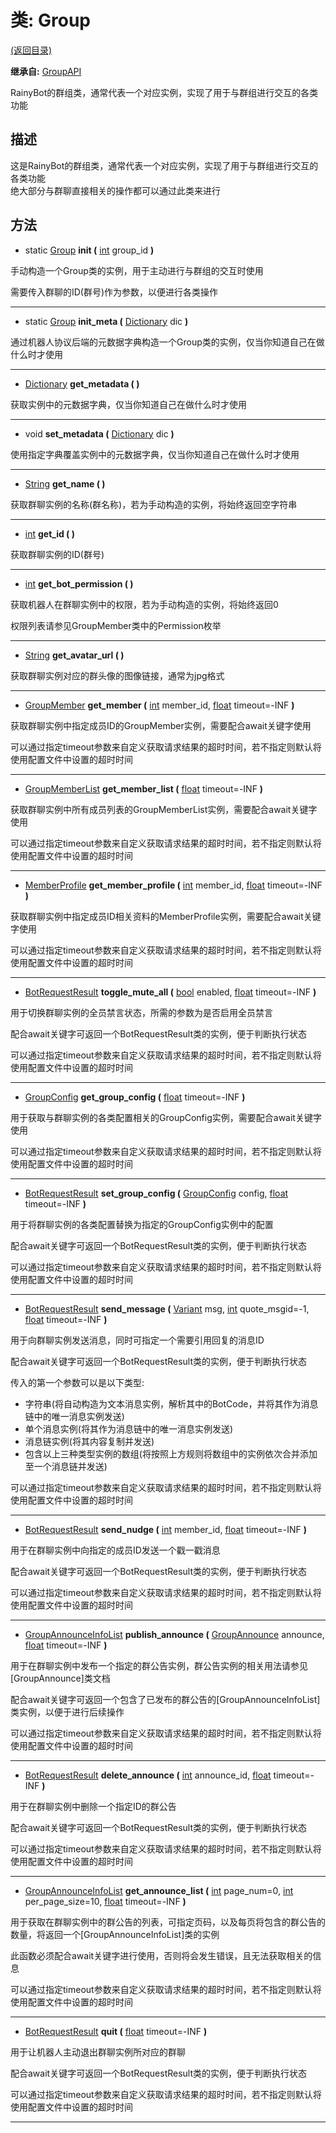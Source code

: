 # 类: Group

[(返回目录)](./)

**继承自:** [GroupAPI](groupapi.md)

RainyBot的群组类，通常代表一个对应实例，实现了用于与群组进行交互的各类功能

## 描述

这是RainyBot的群组类，通常代表一个对应实例，实现了用于与群组进行交互的各类功能\
绝大部分与群聊直接相关的操作都可以通过此类来进行

## 方法

* static [Group](group.md) **init (** [int](https://docs.godotengine.org/en/latest/classes/class\_int.html) group\_id **)**

手动构造一个Group类的实例，用于主动进行与群组的交互时使用

需要传入群聊的ID(群号)作为参数，以便进行各类操作

***

* static [Group](group.md) **init\_meta (** [Dictionary](https://docs.godotengine.org/en/latest/classes/class\_dictionary.html) dic **)**

通过机器人协议后端的元数据字典构造一个Group类的实例，仅当你知道自己在做什么时才使用

***

* [Dictionary](https://docs.godotengine.org/en/latest/classes/class\_dictionary.html) **get\_metadata ( )**

获取实例中的元数据字典，仅当你知道自己在做什么时才使用

***

* void **set\_metadata (** [Dictionary](https://docs.godotengine.org/en/latest/classes/class\_dictionary.html) dic **)**

使用指定字典覆盖实例中的元数据字典，仅当你知道自己在做什么时才使用

***

* [String](https://docs.godotengine.org/en/latest/classes/class\_string.html) **get\_name ( )**

获取群聊实例的名称(群名称)，若为手动构造的实例，将始终返回空字符串

***

* [int](https://docs.godotengine.org/en/latest/classes/class\_int.html) **get\_id ( )**

获取群聊实例的ID(群号)

***

* [int](https://docs.godotengine.org/en/latest/classes/class\_int.html) **get\_bot\_permission ( )**

获取机器人在群聊实例中的权限，若为手动构造的实例，将始终返回0

权限列表请参见GroupMember类中的Permission枚举

***

* [String](https://docs.godotengine.org/en/latest/classes/class\_string.html) **get\_avatar\_url ( )**

获取群聊实例对应的群头像的图像链接，通常为jpg格式

***

* [GroupMember](groupmember.md) **get\_member (** [int](https://docs.godotengine.org/en/latest/classes/class\_int.html) member\_id, [float](https://docs.godotengine.org/en/latest/classes/class\_float.html) timeout=-INF **)**

获取群聊实例中指定成员ID的GroupMember实例，需要配合await关键字使用

可以通过指定timeout参数来自定义获取请求结果的超时时间，若不指定则默认将使用配置文件中设置的超时时间

***

* [GroupMemberList](groupmemberlist.md) **get\_member\_list (** [float](https://docs.godotengine.org/en/latest/classes/class\_float.html) timeout=-INF **)**

获取群聊实例中所有成员列表的GroupMemberList实例，需要配合await关键字使用

可以通过指定timeout参数来自定义获取请求结果的超时时间，若不指定则默认将使用配置文件中设置的超时时间

***

* [MemberProfile](memberprofile.md) **get\_member\_profile (** [int](https://docs.godotengine.org/en/latest/classes/class\_int.html) member\_id, [float](https://docs.godotengine.org/en/latest/classes/class\_float.html) timeout=-INF **)**

获取群聊实例中指定成员ID相关资料的MemberProfile实例，需要配合await关键字使用

可以通过指定timeout参数来自定义获取请求结果的超时时间，若不指定则默认将使用配置文件中设置的超时时间

***

* [BotRequestResult](botrequestresult.md) **toggle\_mute\_all (** [bool](https://docs.godotengine.org/en/latest/classes/class\_bool.html) enabled, [float](https://docs.godotengine.org/en/latest/classes/class\_float.html) timeout=-INF **)**

用于切换群聊实例的全员禁言状态，所需的参数为是否启用全员禁言

配合await关键字可返回一个BotRequestResult类的实例，便于判断执行状态

可以通过指定timeout参数来自定义获取请求结果的超时时间，若不指定则默认将使用配置文件中设置的超时时间

***

* [GroupConfig](groupconfig.md) **get\_group\_config (** [float](https://docs.godotengine.org/en/latest/classes/class\_float.html) timeout=-INF **)**

用于获取与群聊实例的各类配置相关的GroupConfig实例，需要配合await关键字使用

可以通过指定timeout参数来自定义获取请求结果的超时时间，若不指定则默认将使用配置文件中设置的超时时间

***

* [BotRequestResult](botrequestresult.md) **set\_group\_config (** [GroupConfig](groupconfig.md) config, [float](https://docs.godotengine.org/en/latest/classes/class\_float.html) timeout=-INF **)**

用于将群聊实例的各类配置替换为指定的GroupConfig实例中的配置

配合await关键字可返回一个BotRequestResult类的实例，便于判断执行状态

可以通过指定timeout参数来自定义获取请求结果的超时时间，若不指定则默认将使用配置文件中设置的超时时间

***

* [BotRequestResult](botrequestresult.md) **send\_message (** [Variant](https://docs.godotengine.org/en/latest/classes/class\_variant.html) msg, [int](https://docs.godotengine.org/en/latest/classes/class\_int.html) quote\_msgid=-1, [float](https://docs.godotengine.org/en/latest/classes/class\_float.html) timeout=-INF **)**

用于向群聊实例发送消息，同时可指定一个需要引用回复的消息ID

配合await关键字可返回一个BotRequestResult类的实例，便于判断执行状态

传入的第一个参数可以是以下类型:

* 字符串(将自动构造为文本消息实例，解析其中的BotCode，并将其作为消息链中的唯一消息实例发送)
* 单个消息实例(将其作为消息链中的唯一消息实例发送)
* 消息链实例(将其内容复制并发送)
* 包含以上三种类型实例的数组(将按照上方规则将数组中的实例依次合并添加至一个消息链并发送)

可以通过指定timeout参数来自定义获取请求结果的超时时间，若不指定则默认将使用配置文件中设置的超时时间

***

* [BotRequestResult](botrequestresult.md) **send\_nudge (** [int](https://docs.godotengine.org/en/latest/classes/class\_int.html) member\_id, [float](https://docs.godotengine.org/en/latest/classes/class\_float.html) timeout=-INF **)**

用于在群聊实例中向指定的成员ID发送一个戳一戳消息

配合await关键字可返回一个BotRequestResult类的实例，便于判断执行状态

可以通过指定timeout参数来自定义获取请求结果的超时时间，若不指定则默认将使用配置文件中设置的超时时间

***

* [GroupAnnounceInfoList](groupannounceinfolist.md) **publish\_announce (** [GroupAnnounce](groupannounce.md) announce, [float](https://docs.godotengine.org/en/latest/classes/class\_float.html) timeout=-INF **)**

用于在群聊实例中发布一个指定的群公告实例，群公告实例的相关用法请参见\[GroupAnnounce]类文档

配合await关键字可返回一个包含了已发布的群公告的\[GroupAnnounceInfoList]类实例，以便于进行后续操作

可以通过指定timeout参数来自定义获取请求结果的超时时间，若不指定则默认将使用配置文件中设置的超时时间

***

* [BotRequestResult](botrequestresult.md) **delete\_announce (** [int](https://docs.godotengine.org/en/latest/classes/class\_int.html) announce\_id, [float](https://docs.godotengine.org/en/latest/classes/class\_float.html) timeout=-INF **)**

用于在群聊实例中删除一个指定ID的群公告

配合await关键字可返回一个BotRequestResult类的实例，便于判断执行状态

可以通过指定timeout参数来自定义获取请求结果的超时时间，若不指定则默认将使用配置文件中设置的超时时间

***

* [GroupAnnounceInfoList](groupannounceinfolist.md) **get\_announce\_list (** [int](https://docs.godotengine.org/en/latest/classes/class\_int.html) page\_num=0, [int](https://docs.godotengine.org/en/latest/classes/class\_int.html) per\_page\_size=10, [float](https://docs.godotengine.org/en/latest/classes/class\_float.html) timeout=-INF **)**

用于获取在群聊实例中的群公告的列表，可指定页码，以及每页将包含的群公告的数量，将返回一个\[GroupAnnounceInfoList]类的实例

此函数必须配合await关键字进行使用，否则将会发生错误，且无法获取相关的信息

可以通过指定timeout参数来自定义获取请求结果的超时时间，若不指定则默认将使用配置文件中设置的超时时间

***

* [BotRequestResult](botrequestresult.md) **quit (** [float](https://docs.godotengine.org/en/latest/classes/class\_float.html) timeout=-INF **)**

用于让机器人主动退出群聊实例所对应的群聊

配合await关键字可返回一个BotRequestResult类的实例，便于判断执行状态

可以通过指定timeout参数来自定义获取请求结果的超时时间，若不指定则默认将使用配置文件中设置的超时时间

***
